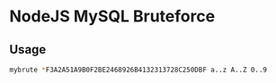 # NodeJS MySQL Bruteforce

## Usage
```bash
mybrute *F3A2A51A9B0F2BE2468926B4132313728C250DBF a..z A..Z 0..9
```